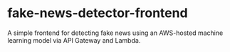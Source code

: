 # fake-news-detector-frontend
A simple frontend for detecting fake news using an AWS-hosted machine learning model via API Gateway and Lambda.

